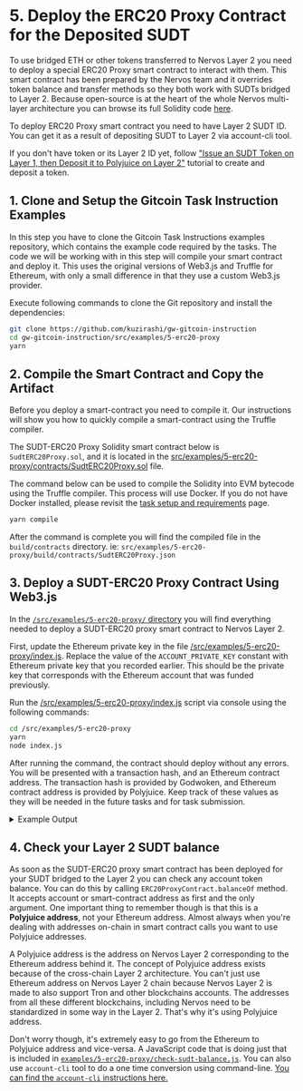 # 5. Deploy the ERC20 Proxy Contract for the Deposited SUDT

To use bridged ETH or other tokens transferred to Nervos Layer 2 you need to deploy a special ERC20 Proxy smart contract to interact with them. This smart contract has been prepared by the Nervos team and it overrides token balance and transfer methods so they both work with SUDTs bridged to Layer 2. Because open-source is at the heart of the whole Nervos multi-layer architecture you can browse its full Solidity code [here](https://github.com/nervosnetwork/godwoken-polyjuice/blob/main/solidity/erc20/SudtERC20Proxy.sol).

To deploy ERC20 Proxy smart contract you need to have Layer 2 SUDT ID. You can get it as a result of depositing SUDT to Layer 2 via account-cli tool.

If you don't have token or its Layer 2 ID yet, follow ["Issue an SUDT Token on Layer 1, then Deposit it to Polyjuice on Layer 2"](./4.issue.sudt.deposit.md) tutorial to create and deposit a token.


## 1. Clone and Setup the Gitcoin Task Instruction Examples

In this step you have to clone the Gitcoin Task Instructions examples repository, which contains the example code required by the tasks. The code we will be working with in this step will compile your smart contract and deploy it. This uses the original versions of Web3.js and Truffle for Ethereum, with only a small difference in that they use a custom Web3.js provider.

Execute following commands to clone the Git repository and install the dependencies:

```sh
git clone https://github.com/kuzirashi/gw-gitcoin-instruction
cd gw-gitcoin-instruction/src/examples/5-erc20-proxy
yarn
```

## 2. Compile the Smart Contract and Copy the Artifact

Before you deploy a smart-contract you need to compile it. Our instructions will show you how to quickly compile a smart-contract using the Truffle compiler.

The SUDT-ERC20 Proxy Solidity smart contract below is `SudtERC20Proxy.sol`, and it is located in the [src/examples/5-erc20-proxy/contracts/SudtERC20Proxy.sol](../examples/5-erc20-proxy/contracts/SudtERC20Proxy.sol) file.

The command below can be used to compile the Solidity into EVM bytecode using the Truffle compiler. This process will use Docker. If you do not have Docker installed, please revisit the [task setup and requirements](../task-setup-and-requirements/task-setup-and-requirements.md) page.

```sh
yarn compile
```

After the command is complete you will find the compiled file in the `build/contracts` directory. ie: `src/examples/5-erc20-proxy/build/contracts/SudtERC20Proxy.json`

## 3. Deploy a SUDT-ERC20 Proxy Contract Using Web3.js

In the [`/src/examples/5-erc20-proxy/` directory](../examples/5-erc20-proxy/) you will find everything needed to deploy a SUDT-ERC20 proxy smart contract to Nervos Layer 2.

First, update the Ethereum private key in the file [/src/examples/5-erc20-proxy/index.js](../examples/5-erc20-proxy/index.js). Replace the value of the `ACCOUNT_PRIVATE_KEY` constant with Ethereum private key that you recorded earlier. This should be the private key that corresponds with the Ethereum account that was funded previously.

Run the [/src/examples/5-erc20-proxy/index.js](../examples/5-erc20-proxy/index.js) script via console using the following commands:

```sh
cd /src/examples/5-erc20-proxy
yarn
node index.js
```

After running the command, the contract should deploy without any errors. You will be presented with a transaction hash, and an Ethereum contract address. The transaction hash is provided by Godwoken, and Ethereum contract address is provided by Polyjuice. Keep track of these values as they will be needed in the future tasks and for task submission.

<details>
<summary>Example Output</summary>

```txt
➜ node index.js
Using ETH address: 0xD173313A51f8fc37BcF67569b463abd89d81844f
Deploying contract...
Transaction hash: 0x483573a4aa88c03a63b9aa53a94ffa3ae8ccd3b6e2a436f548d909baaa0f9170
Deployed SUDT-ERC20 Proxy contract address: 0xEbd82428242552344066Ad67dF991dD83C797909
```

</details>

## 4. Check your Layer 2 SUDT balance

As soon as the SUDT-ERC20 proxy smart contract has been deployed for your SUDT bridged to the Layer 2 you can check any account token balance. You can do this by calling `ERC20ProxyContract.balanceOf` method. It accepts account or smart-contract address as first and the only argument. One important thing to remember though is that this is a **Polyjuice address**, not your Ethereum address. Almost always when you're dealing with addresses on-chain in smart contract calls you want to use Polyjuice addresses.

A Polyjuice address is the address on Nervos Layer 2 corresponding to the Ethereum address behind it. The concept of Polyjuice address exists because of the cross-chain Layer 2 architecture. You can't just use Ethereum address on Nervos Layer 2 chain because Nervos Layer 2 is made to also support Tron and other blockchains accounts. The addresses from all these different blockchains, including Nervos need to be standardized in some way in the Layer 2. That's why it's using Polyjuice address.

Don't worry though, it's extremely easy to go from the Ethereum to Polyjuice address and vice-versa. A JavaScript code that is doing just that is included in [`examples/5-erc20-proxy/check-sudt-balance.js`](../examples/5-erc20-proxy/check-sudt-balance.js). You can also use `account-cli` tool to do a one time conversion using command-line. [You can find the `account-cli` instructions here.](../component-tutorials/12.setup.and.use.account.cli.md#address-conversion)